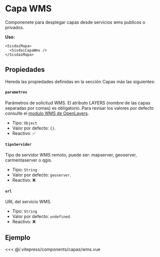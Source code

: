 <script setup>
import CapasWms from "./../.vitepress/components/capas/wms.vue";
</script>

# Capa WMS

Componenete para desplegar capas desde servicios wms publicos o privados.

**Uso:**

```html{2}
<SisdaiMapa>
  <SisdaiCapaWms />
</SisdaiMapa>
```

## Propiedades

Hereda las propiedades definidas en la sección Capas más las siguientes:

#### `parametros`

Parámetros de solicitud WMS. El atributo LAYERS (nombre de las capas separadas por comas) es obligatorio. Para revisar los valores por defecto consulte el [modulo WMS de OpenLayers](https://openlayers.org/en/latest/apidoc/module-ol_source_wms.html).

- Tipo: `Object`
- Valor por defecto: `{}`.
- Reactivo: ✅

#### `tipoServidor`

Tipo de servidor WMS remoto, puede ser: mapserver, geoserver, carmentaserver o qgis.

- Tipo: `String`
- Valor por defecto: `geoserver`.
- Reactivo: ❌

#### `url`

URL del servicio WMS.

- Tipo: `String`
- Valor por defecto: `undefined`.
- Reactivo: ❌

## Ejemplo

<CapasWms />

<<< @/.vitepress/components/capas/wms.vue
